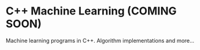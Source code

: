 # C++ Machine Learning (COMING SOON)
Machine learning programs in C++. Algorithm implementations and more...            
